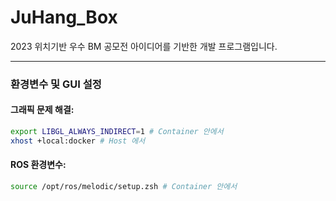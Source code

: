 # JuHang_Box
2023 위치기반 우수 BM 공모전 아이디어를 기반한 개발 프로그램입니다. 

---
### 환경변수 및 GUI 설정

#### 그래픽 문제 해결:

```bash
export LIBGL_ALWAYS_INDIRECT=1 # Container 안에서
xhost +local:docker # Host 에서
```

#### ROS 환경변수:
```bash
source /opt/ros/melodic/setup.zsh # Container 안에서
```

